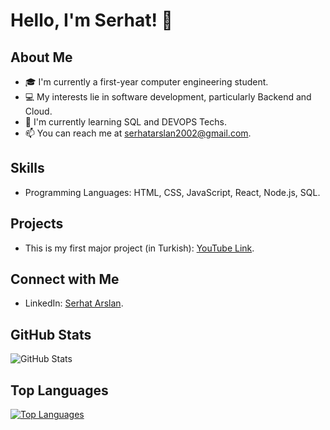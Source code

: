 # Hello, I'm Serhat! 👋

## About Me
- 🎓 I'm currently a first-year computer engineering student.
- 💻 My interests lie in software development, particularly Backend and Cloud.
- 🌱 I'm currently learning SQL and DEVOPS Techs.
- 📫 You can reach me at serhatarslan2002@gmail.com.

## Skills
- Programming Languages: HTML, CSS, JavaScript, React, Node.js, SQL.

## Projects
- This is my first major project (in Turkish): [YouTube Link](https://www.youtube.com/watch?v=TG_Tx0f72Ls&t=140s).

## Connect with Me
- LinkedIn: [Serhat Arslan](https://www.linkedin.com/in/serhat-arslann/).

## GitHub Stats
![GitHub Stats](https://github-readme-stats.vercel.app/api?username=serhatx1&show_icons=true&theme=radical)

## Top Languages
[![Top Languages](https://github-readme-stats.vercel.app/api/top-langs/?username=serhatx1&layout=compact&theme=radical)](https://github.com/anuraghazra/github-readme-stats)
